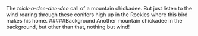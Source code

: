 The _tsick-a-dee-dee-dee_ call of a mountain chickadee.  But just listen to the wind roaring through these conifers high up in the Rockies where this bird makes his home. 
#####Background
Another mountain chickadee in the background, but other than that, nothing but wind!
